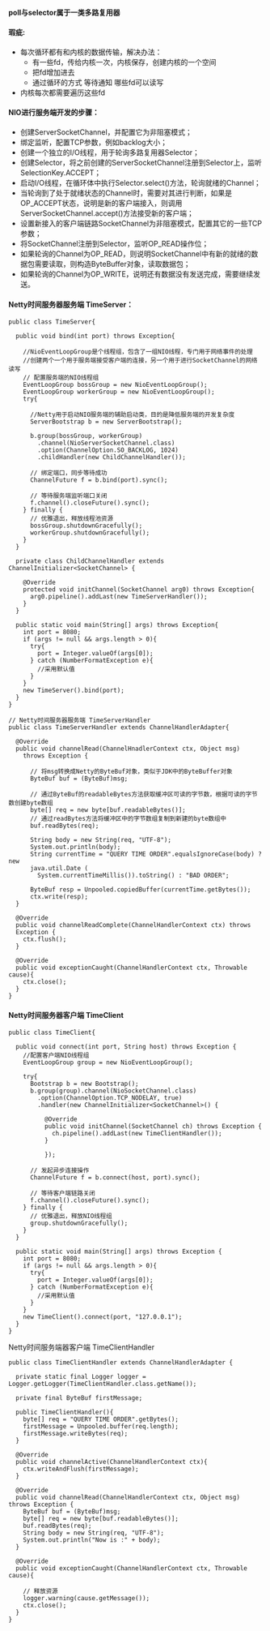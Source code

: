 #### poll与selector属于一类多路复用器  
#### 瑕疵:  
- 每次循环都有和内核的数据传输，解决办法：
  + 有一些fd，传给内核一次，内核保存，创建内核的一个空间
  + 把fd增加进去
  + 通过循环的方式 等待通知 哪些fd可以读写
- 内核每次都需要遍历这些fd  

#### NIO进行服务端开发的步骤：
* 创建ServerSocketChannel，并配置它为非阻塞模式；
* 绑定监听，配置TCP参数，例如backlog大小；
* 创建一个独立的I/O线程，用于轮询多路复用器Selector；
* 创建Selector，将之前创建的ServerSocketChannel注册到Selector上，监听SelectionKey.ACCEPT；
* 启动I/O线程，在循环体中执行Selector.select()方法，轮询就绪的Channel；
* 当轮询到了处于就绪状态的Channel时，需要对其进行判断，如果是OP_ACCEPT状态，说明是新的客户端接入，则调用ServerSocketChannel.accept()方法接受新的客户端；
* 设置新接入的客户端链路SocketChannel为非阻塞模式，配置其它的一些TCP参数；
* 将SocketChannel注册到Selector，监听OP_READ操作位；
* 如果轮询的Channel为OP_READ，则说明SocketChannel中有新的就绪的数据包需要读取，则构造ByteBuffer对象，读取数据包；
* 如果轮询的Channel为OP_WRITE，说明还有数据没有发送完成，需要继续发送。

#### Netty时间服务器服务端 TimeServer：
```
public class TimeServer{

  public void bind(int port) throws Exception{

    //NioEventLoopGroup是个线程组，包含了一组NIO线程，专门用于网络事件的处理
    //创建两个一个用于服务端接受客户端的连接，另一个用于进行SocketChannel的网络读写
    // 配置服务端的NIO线程组
    EventLoopGroup bossGroup = new NioEventLoopGroup();
    EventLoopGroup workerGroup = new NioEventLoopGroup();
    try{

      //Netty用于启动NIO服务端的辅助启动类，目的是降低服务端的开发复杂度
      ServerBootstrap b = new ServerBootstrap();

      b.group(bossGroup, workerGroup)
        .channel(NioServerSocketChannel.class)
        .option(ChannelOption.SO_BACKLOG, 1024)
        .childHandler(new ChildChannelHandler());

      // 绑定端口，同步等待成功
      ChannelFuture f = b.bind(port).sync();

      // 等待服务端监听端口关闭
      f.channel().closeFuture().sync();
    } finally {
      // 优雅退出，释放线程池资源
      bossGroup.shutdownGracefully();
      workerGroup.shutdownGracefully();
    }
  }

  private class ChildChannelHandler extends ChannelInitializer<SocketChannel> {

    @Override
    protected void initChannel(SocketChannel arg0) throws Exception{
      arg0.pipeline().addLast(new TimeServerHandler());
    }
  }

  public static void main(String[] args) throws Exception{
    int port = 8080;
    if (args != null && args.length > 0){
      try{
        port = Integer.valueOf(args[0]);
      } catch (NumberFormatException e){
        //采用默认值
      }
    }
    new TimeServer().bind(port);
  }
}

// Netty时间服务器服务端 TimeServerHandler
public class TimeServerHandler extends ChannelHandlerAdapter{

  @Override
  public void channelRead(ChannelHnadlerContext ctx, Object msg)
    throws Exception {

      // 将msg转换成Netty的ByteBuf对象，类似于JDK中的ByteBuffer对象
      ByteBuf buf = (ByteBuf)msg;

      // 通过ByteBuf的readableBytes方法获取缓冲区可读的字节数，根据可读的字节数创建byte数组
      byte[] req = new byte[buf.readableBytes()];
      // 通过readBytes方法将缓冲区中的字节数组复制到新建的byte数组中
      buf.readBytes(req);

      String body = new String(req, "UTF-8");
      System.out.println(body);
      String currentTime = "QUERY TIME ORDER".equalsIgnoreCase(body) ? new
      java.util.Date (
        System.currentTimeMillis()).toString() : "BAD ORDER";

      ByteBuf resp = Unpooled.copiedBuffer(currentTime.getBytes());
      ctx.write(resp);
  }

  @Override
  public void channelReadComplete(ChannelHandlerContext ctx) throws
  Exception {
    ctx.flush();
  }

  @Override
  public void exceptionCaught(ChannelHandlerContext ctx, Throwable cause){
    ctx.close();
  }
}
```
#### Netty时间服务器客户端 TimeClient
```
public class TimeClient{

  public void connect(int port, String host) throws Exception {
    //配置客户端NIO线程组
    EventLoopGroup group = new NioEventLoopGroup();

    try{
      Bootstrap b = new Bootstrap();
      b.group(group).channel(NioSocketChannel.class)
        .option(ChannelOption.TCP_NODELAY, true)
        .handler(new ChannelInitializer<SocketChannel>() {

          @Override
          public void initChannel(SocketChannel ch) throws Exception {
            ch.pipeline().addLast(new TimeClientHandler());
          }

          });

      // 发起异步连接操作
      ChannelFuture f = b.connect(host, port).sync();

      // 等待客户端链路关闭
      f.channel().closeFuture().sync();
    } finally {
      // 优雅退出，释放NIO线程组
      group.shutdownGracefully();
    }
  }

  public static void main(String[] args) throws Exception {
    int port = 8080;
    if (args != null && args.length > 0){
      try{
        port = Integer.valueOf(args[0]);
      } catch (NumberFormatException e){
        //采用默认值
      }
    }
    new TimeClient().connect(port, "127.0.0.1");
  }
}
```

Netty时间服务端器客户端 TimeClientHandler
```
public class TimeClientHandler extends ChannelHandlerAdapter {

  private static final Logger logger = Logger.getLogger(TimeClientHandler.class.getName());

  private final ByteBuf firstMessage;

  public TimeClientHandler(){
    byte[] req = "QUERY TIME ORDER".getBytes();
    firstMessage = Unpooled.buffer(req.length);
    firstMessage.writeBytes(req);
  }

  @Override
  public void channelActive(ChannelHandlerContext ctx){
    ctx.writeAndFlush(firstMessage);
  }

  @Override
  public void channelRead(ChannelHandlerContext ctx, Object msg) throws Exception {
    ByteBuf buf = (ByteBuf)msg;
    byte[] req = new byte[buf.readableBytes()];
    buf.readBytes(req);
    String body = new String(req, "UTF-8");
    System.out.println("Now is :" + body);
  }

  @Override
  public void exceptionCaught(ChannelHandlerContext ctx, Throwable cause){

    // 释放资源
    logger.warning(cause.getMessage());
    ctx.close();
  }
}
```
